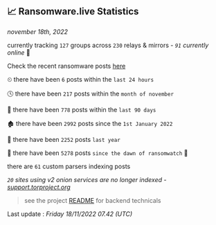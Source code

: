 
## 📈 Ransomware.live Statistics
_november 18th, 2022_

currently tracking `127` groups across `230` relays & mirrors - _`91` currently online_ 📡

Check the recent ransomware posts [here](https://www.ransomware.live/#/recentposts)


⏲ there have been `6` posts within the `last 24 hours`

🕓 there have been `217` posts within the `month of november`

📅 there have been `778` posts within the `last 90 days`

🏚 there have been `2992` posts since the `1st January 2022`

🚀 there have been `2252` posts `last year`

🦕 there have been `5278` posts `since the dawn of ransomwatch` 🐣

there are `61` custom parsers indexing posts

_`20` sites using v2 onion services are no longer indexed - [support.torproject.org](https://support.torproject.org/onionservices/v2-deprecation/)_

> see the project [README](https://github.com/jmousqueton/ransomwatch#readme) for backend technicals



Last update : _Friday 18/11/2022 07.42 (UTC)_

